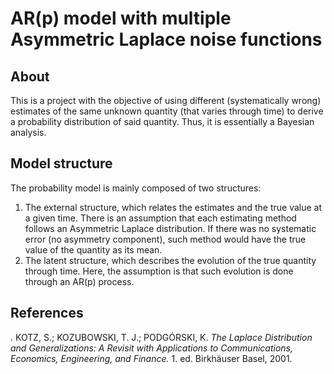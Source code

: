 # AR(p) model with multiple Asymmetric Laplace noise functions

## About
This is a project with the objective of using different (systematically wrong) estimates of the same unknown quantity (that varies through time) to derive a probability distribution of said quantity. Thus, it is essentially a Bayesian analysis.

## Model structure
The probability model is mainly composed of two structures:
1. The external structure, which relates the estimates and the true value at a given time. There is an assumption that each estimating method follows an Asymmetric Laplace distribution. If there was no systematic error (no asymmetry component), such method would have the true value of the quantity as its mean.
2. The latent structure, which describes the evolution of the true quantity through time. Here, the assumption is that such evolution is done through an AR(p) process.

## References
. KOTZ, S.; KOZUBOWSKI, T. J.; PODGÓRSKI, K. *The Laplace Distribution and Generalizations: A Revisit with Applications to Communications, Economics, Engineering, and Finance.* 1. ed. Birkhäuser Basel, 2001.
